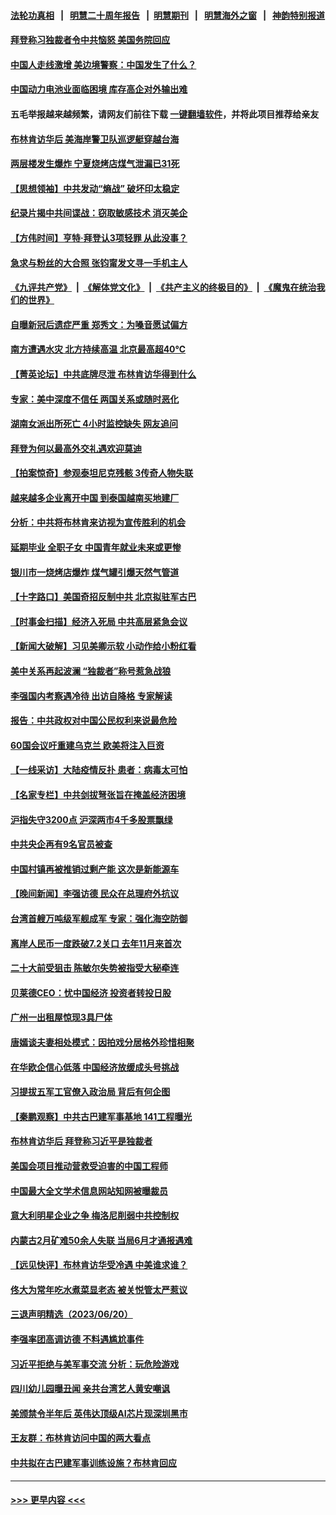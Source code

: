 #### [法轮功真相](https://github.com/gfw-breaker/truth/blob/master/README.md?t=0) &nbsp;&nbsp;|&nbsp;&nbsp; [明慧二十周年报告](https://github.com/gfw-breaker/mh-reports/blob/master/README.md?t=0) &nbsp;&nbsp;|&nbsp;&nbsp;[明慧期刊](https://github.com/gfw-breaker/mh-qikan) &nbsp;&nbsp;|&nbsp;&nbsp; [明慧海外之窗](https://github.com/gfw-breaker/mh-news/blob/master/README.md?t=0) &nbsp;&nbsp;|&nbsp;&nbsp; [神韵特别报道](https://github.com/gfw-breaker/mh-news/blob/master/shenyun.md?t=0)
#### [拜登称习独裁者令中共恼怒 美国务院回应](../pages/nsc413/n14020722.md?t=06221243) 
#### [中国人走线激增 美边境警察：中国发生了什么？](../pages/nsc413/n14020685.md?t=06221243) 
#### [中国动力电池业面临困境 库存高企对外输出难](../pages/nsc413/n14020182.md?t=06221243) 
#### 五毛举报越来越频繁，请网友们前往下载 [一键翻墙软件](https://github.com/gfw-breaker/ssr-accounts)，并将此项目推荐给亲友
#### [布林肯访华后 美海岸警卫队巡逻艇穿越台海](../pages/nsc413/n14020701.md?t=06221243) 
#### [两层楼发生爆炸 宁夏烧烤店煤气泄漏已31死](../pages/nsc413/n14020730.md?t=06221243) 
#### [【思想领袖】中共发动“熵战” 破坏印太稳定](../pages/nsc413/n14003899.md?t=06221243) 
#### [纪录片揭中共间谍战：窃取敏感技术 消灭美企](../pages/nsc413/n14020544.md?t=06221243) 
#### [【方伟时间】亨特‧拜登认3项轻罪 从此没事？](../pages/nsc413/n14020662.md?t=06221243) 
#### [急求与粉丝的大合照 张钧甯发文寻一手机主人](../pages/nsc413/n14020646.md?t=06221243) 
#### [《九评共产党》](https://github.com/begood0513/9ping.md/blob/master/README.md) &nbsp;|&nbsp; [《解体党文化》](../../../../jtdwh.md/blob/master/README.md)  &nbsp;|&nbsp; [《共产主义的终极目的》](../../../../gczydzjmd.md/blob/master/README.md) &nbsp;|&nbsp; [《魔鬼在统治我们的世界》](../../../../mgztzwmdsj.md/blob/master/README.md) 
#### [自曝新冠后遗症严重 郑秀文：为嗓音愿试偏方](../pages/nsc413/n14020554.md?t=06221243) 
#### [南方遭遇水灾 北方持续高温 北京最高超40℃](../pages/nsc413/n14020633.md?t=06221243) 
#### [【菁英论坛】中共底牌尽泄 布林肯访华得到什么](../pages/nsc413/n14020572.md?t=06221243) 
#### [专家：美中深度不信任 两国关系或随时恶化](../pages/nsc413/n14020592.md?t=06221243) 
#### [湖南女派出所死亡 4小时监控缺失 网友追问](../pages/nsc413/n14020534.md?t=06221243) 
#### [拜登为何以最高外交礼遇欢迎莫迪](../pages/nsc413/n14020535.md?t=06221243) 
#### [【拍案惊奇】参观泰坦尼克残骸 3传奇人物失联](../pages/nsc413/n14020520.md?t=06221243) 
#### [越来越多企业离开中国 到泰国越南买地建厂](../pages/nsc413/n14020536.md?t=06221243) 
#### [分析：中共将布林肯来访视为宣传胜利的机会](../pages/nsc413/n14020556.md?t=06221243) 
#### [延期毕业 全职子女 中国青年就业未来或更惨](../pages/nsc413/n14020185.md?t=06221243) 
#### [银川市一烧烤店爆炸 煤气罐引爆天然气管道](../pages/nsc413/n14020233.md?t=06221243) 
#### [【十字路口】美国奇招反制中共 北京拟驻军古巴](../pages/nsc413/n14020349.md?t=06221243) 
#### [【时事金扫描】经济入死局 中共高层紧急会议](../pages/nsc413/n14020413.md?t=06221243) 
#### [【新闻大破解】习见美卿示软 小动作给小粉红看](../pages/nsc413/n14020368.md?t=06221243) 
#### [美中关系再起波澜 “独裁者”称号惹急战狼](../pages/nsc413/n14020509.md?t=06221243) 
#### [李强国内考察遇冷待 出访自降格 专家解读](../pages/nsc413/n14020357.md?t=06221243) 
#### [报告：中共政权对中国公民权利来说最危险](../pages/nsc413/n14020484.md?t=06221243) 
#### [60国会议吁重建乌克兰 欧美将注入巨资](../pages/nsc413/n14020395.md?t=06221243) 
#### [【一线采访】大陆疫情反扑 患者：病毒太可怕](../pages/nsc413/n14020254.md?t=06221243) 
#### [【名家专栏】中共剑拔弩张旨在掩盖经济困境](../pages/nsc413/n14019668.md?t=06221243) 
#### [沪指失守3200点 沪深两市4千多股票飘绿](../pages/nsc413/n14020275.md?t=06221243) 
#### [中共央企再有9名官员被查](../pages/nsc413/n14020277.md?t=06221243) 
#### [中国村镇再被推销过剩产能 这次是新能源车](../pages/nsc413/n14020186.md?t=06221243) 
#### [【晚间新闻】李强访德 民众在总理府外抗议](../pages/nsc413/n14020187.md?t=06221243) 
#### [台湾首艘万吨级军舰成军 专家：强化海空防御](../pages/nsc413/n14019611.md?t=06221243) 
#### [离岸人民币一度跌破7.2关口 去年11月来首次](../pages/nsc413/n14020140.md?t=06221243) 
#### [二十大前受狙击 陈敏尔失势被指受大秘牵连](../pages/nsc413/n14020038.md?t=06221243) 
#### [贝莱德CEO：忧中国经济 投资者转投日股](../pages/nsc413/n14019859.md?t=06221243) 
#### [广州一出租屋惊现3具尸体](../pages/nsc413/n14020036.md?t=06221243) 
#### [唐嫣谈夫妻相处模式：因拍戏分居格外珍惜相聚](../pages/nsc413/n14019911.md?t=06221243) 
#### [在华欧企信心低落 中国经济放缓成头号挑战](../pages/nsc413/n14019974.md?t=06221243) 
#### [习提拔五军工官僚入政治局 背后有何企图](../pages/nsc413/n14019205.md?t=06221243) 
#### [【秦鹏观察】中共古巴建军事基地 141工程曝光](../pages/nsc413/n14019876.md?t=06221243) 
#### [布林肯访华后 拜登称习近平是独裁者](../pages/nsc413/n14019940.md?t=06221243) 
#### [美国会项目推动营救受迫害的中国工程师](../pages/nsc413/n14019887.md?t=06221243) 
#### [中国最大全文学术信息网站知网被曝裁员](../pages/nsc413/n14019905.md?t=06221243) 
#### [意大利明星企业之争 梅洛尼削弱中共控制权](../pages/nsc413/n14019824.md?t=06221243) 
#### [内蒙古2月矿难50余人失联 当局6月才通报遇难](../pages/nsc413/n14019850.md?t=06221243) 
#### [【远见快评】布林肯访华受冷遇 中美谁求谁？](../pages/nsc413/n14019836.md?t=06221243) 
#### [佟大为常年吃水煮菜显老态 被关悦管太严惹议](../pages/nsc413/n14019849.md?t=06221243) 
#### [三退声明精选（2023/06/20）](../pages/nsc413/n14019867.md?t=06221243) 
#### [李强率团高调访德 不料遇尴尬事件](../pages/nsc413/n14019852.md?t=06221243) 
#### [习近平拒绝与美军事交流 分析：玩危险游戏](../pages/nsc413/n14019709.md?t=06221243) 
#### [四川幼儿园曝丑闻 亲共台湾艺人黄安嘲讽](../pages/nsc413/n14019821.md?t=06221243) 
#### [美颁禁令半年后 英伟达顶级AI芯片现深圳黑市](../pages/nsc413/n14019731.md?t=06221243) 
#### [王友群：布林肯访问中国的两大看点](../pages/nsc413/n14019817.md?t=06221243) 
#### [中共拟在古巴建军事训练设施？布林肯回应](../pages/nsc413/n14019773.md?t=06221243) 

----
#### [ >>> 更早内容 <<< ](../indexes/nsc413-earlier.md)
